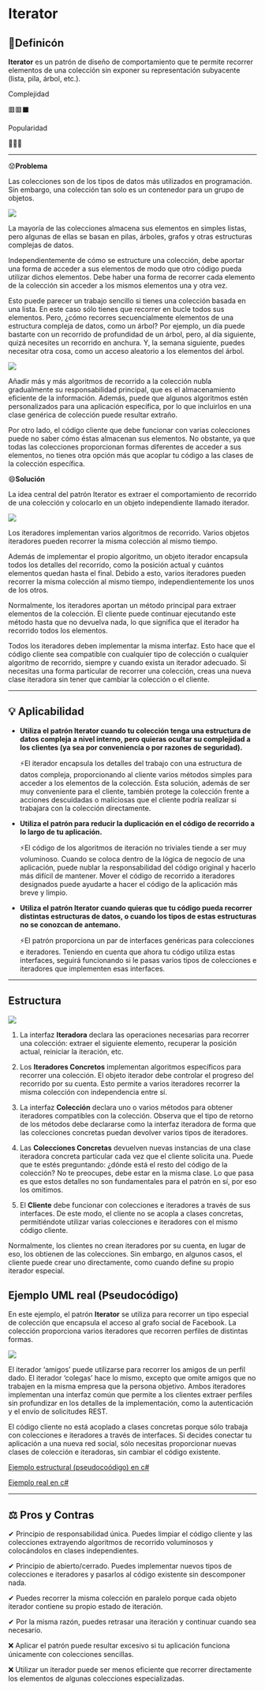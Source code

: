 # **Iterator**
## 📖Definicón

**Iterator** es un patrón de diseño de comportamiento que te permite recorrer elementos de una colección sin exponer su representación subyacente (lista, pila, árbol, etc.).


Complejidad

🟥🟥⬛

Popularidad

💚💚🖤

***

😟**Problema** 

Las colecciones son de los tipos de datos más utilizados en programación. Sin embargo, una colección tan solo es un contenedor para un grupo de objetos.

![](https://refactoring.guru/images/patterns/diagrams/iterator/problem1.png)

La mayoría de las colecciones almacena sus elementos en simples listas, pero algunas de ellas se basan en pilas, árboles, grafos y otras estructuras complejas de datos.

Independientemente de cómo se estructure una colección, debe aportar una forma de acceder a sus elementos de modo que otro código pueda utilizar dichos elementos. Debe haber una forma de recorrer cada elemento de la colección sin acceder a los mismos elementos una y otra vez.

Esto puede parecer un trabajo sencillo si tienes una colección basada en una lista. En este caso sólo tienes que recorrer en bucle todos sus elementos. Pero, ¿cómo recorres secuencialmente elementos de una estructura compleja de datos, como un árbol? Por ejemplo, un día puede bastarte con un recorrido de profundidad de un árbol, pero, al día siguiente, quizá necesites un recorrido en anchura. Y, la semana siguiente, puedes necesitar otra cosa, como un acceso aleatorio a los elementos del árbol.

![](https://refactoring.guru/images/patterns/diagrams/iterator/problem2.png)

Añadir más y más algoritmos de recorrido a la colección nubla gradualmente su responsabilidad principal, que es el almacenamiento eficiente de la información. Además, puede que algunos algoritmos estén personalizados para una aplicación específica, por lo que incluirlos en una clase genérica de colección puede resultar extraño.

Por otro lado, el código cliente que debe funcionar con varias colecciones puede no saber cómo éstas almacenan sus elementos. No obstante, ya que todas las colecciones proporcionan formas diferentes de acceder a sus elementos, no tienes otra opción más que acoplar tu código a las clases de la colección específica.

😄**Solución** 

La idea central del patrón Iterator es extraer el comportamiento de recorrido de una colección y colocarlo en un objeto independiente llamado iterador.

![](https://refactoring.guru/images/patterns/diagrams/iterator/solution1.png)

Los iteradores implementan varios algoritmos de recorrido. Varios objetos iteradores pueden recorrer la misma colección al mismo tiempo.

Además de implementar el propio algoritmo, un objeto iterador encapsula todos los detalles del recorrido, como la posición actual y cuántos elementos quedan hasta el final. Debido a esto, varios iteradores pueden recorrer la misma colección al mismo tiempo, independientemente los unos de los otros.

Normalmente, los iteradores aportan un método principal para extraer elementos de la colección. El cliente puede continuar ejecutando este método hasta que no devuelva nada, lo que significa que el iterador ha recorrido todos los elementos.

Todos los iteradores deben implementar la misma interfaz. Esto hace que el código cliente sea compatible con cualquier tipo de colección o cualquier algoritmo de recorrido, siempre y cuando exista un iterador adecuado. Si necesitas una forma particular de recorrer una colección, creas una nueva clase iteradora sin tener que cambiar la colección o el cliente.

* * * * *

## 💡 Aplicabilidad

*  **Utiliza el patrón Iterator cuando tu colección tenga una estructura de datos compleja a nivel interno, pero quieras ocultar su complejidad a los clientes (ya sea por conveniencia o por razones de seguridad).**

    ⚡El iterador encapsula los detalles del trabajo con una estructura de datos compleja, proporcionando al cliente varios métodos simples para acceder a los elementos de la colección. Esta solución, además de ser muy conveniente para el cliente, también protege la colección frente a acciones descuidadas o maliciosas que el cliente podría realizar si trabajara con la colección directamente.

 *  **Utiliza el patrón para reducir la duplicación en el código de recorrido a lo largo de tu aplicación.**

    ⚡El código de los algoritmos de iteración no triviales tiende a ser muy voluminoso. Cuando se coloca dentro de la lógica de negocio de una aplicación, puede nublar la responsabilidad del código original y hacerlo más difícil de mantener. Mover el código de recorrido a iteradores designados puede ayudarte a hacer el código de la aplicación más breve y limpio.

 *  **Utiliza el patrón Iterator cuando quieras que tu código pueda recorrer distintas estructuras de datos, o cuando los tipos de estas estructuras no se conozcan de antemano.**

    ⚡El patrón proporciona un par de interfaces genéricas para colecciones e iteradores. Teniendo en cuenta que ahora tu código utiliza estas interfaces, seguirá funcionando si le pasas varios tipos de colecciones e iteradores que implementen esas interfaces.

* * * * *
## Estructura

![](https://refactoring.guru/images/patterns/diagrams/iterator/structure.png)

1. La interfaz **Iteradora** declara las operaciones necesarias para recorrer una colección: extraer el siguiente elemento, recuperar la posición actual, reiniciar la iteración, etc.
   
2. Los **Iteradores Concretos** implementan algoritmos específicos para recorrer una colección. El objeto iterador debe controlar el progreso del recorrido por su cuenta. Esto permite a varios iteradores recorrer la misma colección con independencia entre sí.

3. La interfaz **Colección** declara uno o varios métodos para obtener iteradores compatibles con la colección. Observa que el tipo de retorno de los métodos debe declararse como la interfaz iteradora de forma que las colecciones concretas puedan devolver varios tipos de iteradores.

4. Las **Colecciones Concretas** devuelven nuevas instancias de una clase iteradora concreta particular cada vez que el cliente solicita una. Puede que te estés preguntando: ¿dónde está el resto del código de la colección? No te preocupes, debe estar en la misma clase. Lo que pasa es que estos detalles no son fundamentales para el patrón en sí, por eso los omitimos.
   
5. El **Cliente** debe funcionar con colecciones e iteradores a través de sus interfaces. De este modo, el cliente no se acopla a clases concretas, permitiéndote utilizar varias colecciones e iteradores con el mismo código cliente.

Normalmente, los clientes no crean iteradores por su cuenta, en lugar de eso, los obtienen de las colecciones. Sin embargo, en algunos casos, el cliente puede crear uno directamente, como cuando define su propio iterador especial.

## Ejemplo UML real (Pseudocódigo)

En este ejemplo, el patrón **Iterator** se utiliza para recorrer un tipo especial de colección que encapsula el acceso al grafo social de Facebook. La colección proporciona varios iteradores que recorren perfiles de distintas formas.

![](https://refactoring.guru/images/patterns/diagrams/iterator/example.png)

El iterador ‘amigos’ puede utilizarse para recorrer los amigos de un perfil dado. El iterador ‘colegas’ hace lo mismo, excepto que omite amigos que no trabajen en la misma empresa que la persona objetivo. Ambos iteradores implementan una interfaz común que permite a los clientes extraer perfiles sin profundizar en los detalles de la implementación, como la autenticación y el envío de solicitudes REST.

El código cliente no está acoplado a clases concretas porque sólo trabaja con colecciones e iteradores a través de interfaces. Si decides conectar tu aplicación a una nueva red social, sólo necesitas proporcionar nuevas clases de colección e iteradoras, sin cambiar el código existente.

[Ejemplo estructural (pseudocoódigo) en c#](CodeExample/RealWorldExample/Iterator.cs)

[Ejemplo real en c#](CodeExample/Command/Iterator.cs)

* * * * *
## ⚖ Pros y Contras

✔ Principio de responsabilidad única. Puedes limpiar el código cliente y las colecciones extrayendo algoritmos de recorrido voluminosos y colocándolos en clases independientes.

✔ Principio de abierto/cerrado. Puedes implementar nuevos tipos de colecciones e iteradores y pasarlos al código existente sin descomponer nada.

✔ Puedes recorrer la misma colección en paralelo porque cada objeto iterador contiene su propio estado de iteración.

✔ Por la misma razón, puedes retrasar una iteración y continuar cuando sea necesario.

❌ Aplicar el patrón puede resultar excesivo si tu aplicación funciona únicamente con colecciones sencillas.

❌ Utilizar un iterador puede ser menos eficiente que recorrer directamente los elementos de algunas colecciones especializadas.